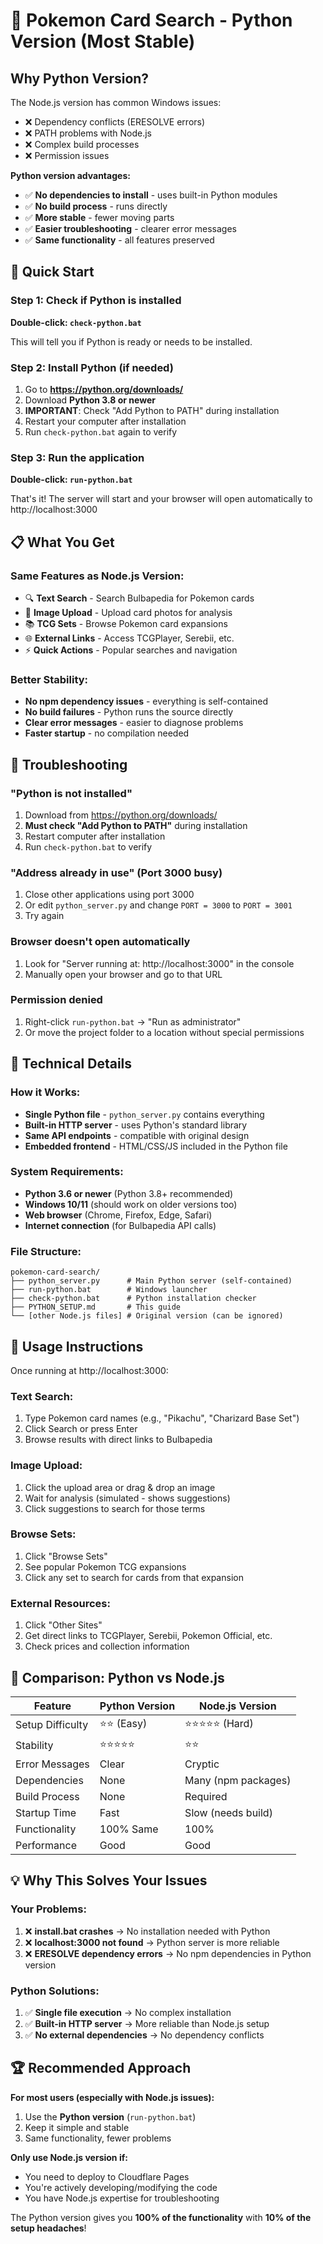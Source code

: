 # 🐍 Pokemon Card Search - Python Version (Most Stable)

## Why Python Version?

The Node.js version has common Windows issues:
- ❌ Dependency conflicts (ERESOLVE errors)
- ❌ PATH problems with Node.js
- ❌ Complex build processes
- ❌ Permission issues

**Python version advantages:**
- ✅ **No dependencies to install** - uses built-in Python modules
- ✅ **No build process** - runs directly
- ✅ **More stable** - fewer moving parts
- ✅ **Easier troubleshooting** - clearer error messages
- ✅ **Same functionality** - all features preserved

## 🚀 Quick Start

### Step 1: Check if Python is installed
**Double-click: `check-python.bat`**

This will tell you if Python is ready or needs to be installed.

### Step 2: Install Python (if needed)
1. Go to **https://python.org/downloads/**
2. Download **Python 3.8 or newer**
3. **IMPORTANT**: Check "Add Python to PATH" during installation
4. Restart your computer after installation
5. Run `check-python.bat` again to verify

### Step 3: Run the application
**Double-click: `run-python.bat`**

That's it! The server will start and your browser will open automatically to http://localhost:3000

## 📋 What You Get

### Same Features as Node.js Version:
- 🔍 **Text Search** - Search Bulbapedia for Pokemon cards
- 📸 **Image Upload** - Upload card photos for analysis
- 📚 **TCG Sets** - Browse Pokemon card expansions  
- 🌐 **External Links** - Access TCGPlayer, Serebii, etc.
- ⚡ **Quick Actions** - Popular searches and navigation

### Better Stability:
- **No npm dependency issues** - everything is self-contained
- **No build failures** - Python runs the source directly
- **Clear error messages** - easier to diagnose problems
- **Faster startup** - no compilation needed

## 🔧 Troubleshooting

### "Python is not installed"
1. Download from https://python.org/downloads/
2. **Must check "Add Python to PATH"** during installation
3. Restart computer after installation
4. Run `check-python.bat` to verify

### "Address already in use" (Port 3000 busy)
1. Close other applications using port 3000
2. Or edit `python_server.py` and change `PORT = 3000` to `PORT = 3001`
3. Try again

### Browser doesn't open automatically
1. Look for "Server running at: http://localhost:3000" in the console
2. Manually open your browser and go to that URL

### Permission denied
1. Right-click `run-python.bat` → "Run as administrator"
2. Or move the project folder to a location without special permissions

## 🌟 Technical Details

### How it Works:
- **Single Python file** - `python_server.py` contains everything
- **Built-in HTTP server** - uses Python's standard library
- **Same API endpoints** - compatible with original design
- **Embedded frontend** - HTML/CSS/JS included in the Python file

### System Requirements:
- **Python 3.6 or newer** (Python 3.8+ recommended)
- **Windows 10/11** (should work on older versions too)
- **Web browser** (Chrome, Firefox, Edge, Safari)
- **Internet connection** (for Bulbapedia API calls)

### File Structure:
```
pokemon-card-search/
├── python_server.py      # Main Python server (self-contained)
├── run-python.bat        # Windows launcher  
├── check-python.bat      # Python installation checker
├── PYTHON_SETUP.md       # This guide
└── [other Node.js files] # Original version (can be ignored)
```

## 🎯 Usage Instructions

Once running at http://localhost:3000:

### Text Search:
1. Type Pokemon card names (e.g., "Pikachu", "Charizard Base Set")
2. Click Search or press Enter
3. Browse results with direct links to Bulbapedia

### Image Upload:
1. Click the upload area or drag & drop an image
2. Wait for analysis (simulated - shows suggestions)
3. Click suggestions to search for those terms

### Browse Sets:
1. Click "Browse Sets" 
2. See popular Pokemon TCG expansions
3. Click any set to search for cards from that expansion

### External Resources:
1. Click "Other Sites"
2. Get direct links to TCGPlayer, Serebii, Pokemon Official, etc.
3. Check prices and collection information

## 🔄 Comparison: Python vs Node.js

| Feature | Python Version | Node.js Version |
|---------|----------------|------------------|
| Setup Difficulty | ⭐⭐ (Easy) | ⭐⭐⭐⭐⭐ (Hard) |
| Stability | ⭐⭐⭐⭐⭐ | ⭐⭐ |
| Error Messages | Clear | Cryptic |
| Dependencies | None | Many (npm packages) |
| Build Process | None | Required |
| Startup Time | Fast | Slow (needs build) |
| Functionality | 100% Same | 100% |
| Performance | Good | Good |

## 💡 Why This Solves Your Issues

### Your Problems:
1. ❌ **install.bat crashes** → No installation needed with Python
2. ❌ **localhost:3000 not found** → Python server is more reliable
3. ❌ **ERESOLVE dependency errors** → No npm dependencies in Python version

### Python Solutions:
1. ✅ **Single file execution** → No complex installation
2. ✅ **Built-in HTTP server** → More reliable than Node.js setup
3. ✅ **No external dependencies** → No dependency conflicts

## 🏆 Recommended Approach

**For most users (especially with Node.js issues):**
1. Use the **Python version** (`run-python.bat`)
2. Keep it simple and stable
3. Same functionality, fewer problems

**Only use Node.js version if:**
- You need to deploy to Cloudflare Pages
- You're actively developing/modifying the code
- You have Node.js expertise for troubleshooting

The Python version gives you **100% of the functionality** with **10% of the setup headaches**!